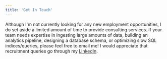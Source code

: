 ```yaml
---
title: 'Get In Touch'
---
```


Although I'm not currently looking for any new employment opportunities, I do set aside a limited amount of time to provide consulting services. If your team needs expertise in ingesting large amounts of data, building an analytics pipeline, designing a database schema, or optimizing slow SQL indices/queries, please feel free to email me! I would appreciate that recruitment queries go through my [LinkedIn](https://www.linkedin.com/in/michaelladerman/).
